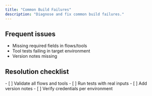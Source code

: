 ```yaml
---
title: "Common Build Failures"
description: "Diagnose and fix common build failures."
---
```


## Frequent issues

- Missing required fields in flows/tools
- Tool tests failing in target environment
- Version notes missing

## Resolution checklist

<Check>
- [ ] Validate all flows and tools
- [ ] Run tests with real inputs
- [ ] Add version notes
- [ ] Verify credentials per environment
</Check>
